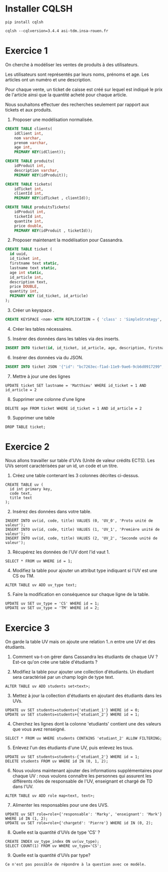 # Installer CQLSH

`pip install cqlsh`

`cqlsh --cqlversion=3.4.4 asi-tdm.insa-rouen.fr`

# Exercice 1

On cherche à modéliser les ventes de produits à des utilisateurs.

Les utilisateurs sont représentés par leurs noms, prénoms et age. Les articles ont un numéro et une description. 

Pour chaque vente, un ticket de caisse est créé sur lequel est indiqué le prix de l'article ainsi que la quantité acheté pour chaque article.

Nous souhaitons effectuer des recherches seulement par rapport aux tickets et aux produits.

1) Proposer une modélisation normalisée.
```sql
CREATE TABLE clients(
    idClient int,
    nom varchar,
    prenom varchar,
    age int,
    PRIMARY KEY(idClient));
```

```sql
CREATE TABLE produits(
    idProduit int,
    description varchar,
    PRIMARY KEY(idProduit));
```

```sql
CREATE TABLE tickets(
    idTicket int,
    clientId int,
    PRIMARY KEY(idTicket , clientId));
```

```sql
CREATE TABLE produitsTickets(
    idProduit int,
    ticketId int,
    quantite int,
    price double,
    PRIMARY KEY(idProduit , ticketId));
```

2) Proposer maintenant la modélisation pour Cassandra.
```sql
CREATE TABLE ticket (
  id uuid,
  id_ticket int,
  firstname text static,
  lastname text static,
  age int static,
  id_article int,
  description text,
  price DOUBLE,
  quantity int,
  PRIMARY KEY (id_ticket, id_article)
);
```

3) Créer un keyspace <nom>.
```sql
CREATE KEYSPACE <nom> WITH REPLICATION = { 'class' : 'SimpleStrategy', 'replication_factor' : 3 };
```

4) Créer les tables nécessaires.


5) Insérer des données dans les tables via des inserts.

```sql
INSERT INTO ticket(id, id_ticket, id_article, age, description, firstname, lastname, price, quantity) VALUES (uuid(), 1, 2, 25, 'coca', 'Marc', 'Mathieu', 2, 2);

```

6) Insérer des données via du JSON.

```sql
INSERT INTO ticket JSON '{"id": "bc7263ec-f1ad-11e9-9ae6-9cb6d0917299", "id_ticket": 5, "id_article": 1, "quantity": 5}'
```

7) Mettre à jour une des lignes

```cassandraql
UPDATE ticket SET lastname = 'Matthieu' WHERE id_ticket = 1 AND  id_article = 2
```

8) Supprimer une colonne d'une ligne

```cassandraql
DELETE age FROM ticket WHERE id_ticket = 1 AND id_article = 2
```

9) Supprimer une table

```cassandraql
DROP TABLE ticket;
```

# Exercice 2
Nous allons travailler sur table d'UVs (Unité de valeur crédits ECTS). Les UVs seront caractérisées par un id, un code et un titre.

1) Créez une table contenant les 3 colonnes décrites ci-dessus.
```cassandraql
CREATE TABLE uv (
  id int primary key,
  code text,
  title text
);
```

2) Insérez des données dans votre table.
```cassandraql
INSERT INTO uv(id, code, title) VALUES (0, 'UV_0', 'Proto unité de valeur');
INSERT INTO uv(id, code, title) VALUES (1, 'UV_1', 'Première unité de valeur');
INSERT INTO uv(id, code, title) VALUES (2, 'UV_2', 'Seconde unité de valeur');
```

3) Récupérez les données de l'UV dont l'id vaut 1.
```cassandraql
SELECT * FROM uv WHERE id = 1;
```

4) Modifiez la table pour ajouter un attribut type indiquant si l'UV est une CS ou TM.
```cassandraql
ALTER TABLE uv ADD uv_type text;
```

5) Faire la modification en conséquence sur chaque ligne de la table.
```cassandraql
UPDATE uv SET uv_type = 'CS' WHERE id = 1;
UPDATE uv SET uv_type = 'TM' WHERE id = 2;
```

# Exercice 3
On garde la table UV mais on ajoute une relation 1..n entre une UV et des étudiants.

1) Comment va-t-on gérer dans Cassandra les étudiants de chaque UV ?
 
Est-ce qu'on crée une table d'étudiants ?

2) Modifiez la table pour ajouter une collection d'étudiants. Un étudiant sera caractérisé par un champ login de type text.
```cassandraql
ALTER TABLE uv ADD students set<text>;
```
3) Mettez à jour la collection d'étudiants en ajoutant des étudiants dans les UVs.
```cassandraql
UPDATE uv SET students=students+{'etudiant_1'} WHERE id = 0;
UPDATE uv SET students=students+{'etudiant_2'} WHERE id = 1;
```
4) Cherchez les lignes dont la colonne 'etudiants' contient une des valeurs que vous avez renseigné.
```cassandraql
SELECT * FROM uv WHERE students CONTAINS 'etudiant_2' ALLOW FILTERING;
```

5) Enlevez l'un des étudiants d'une UV, puis enlevez les tous.
```cassandraql
UPDATE uv SET students=students-{'etudiant_2'} WHERE id = 1;
DELETE students FROM uv WHERE id IN (0, 1, 2);
```

6) Nous voulons maintenant ajouter des informations supplémentaires pour chaque UV : nous voulons connaître les personnes qui assurent les différents rôles de responsable de l'UV, enseignant et chargé de TD dans l'UV.
```cassandraql
ALTER TABLE uv ADD role map<text, text>;
```

7) Alimenter les responsables pour une des UVS.
```cassandraql
UPDATE uv SET role=role+{'responsable': 'Marky', 'enseignant': 'Mark'} WHERE id IN (1, 2);
UPDATE uv SET role=role+{'chargetd': 'Pierre'} WHERE id IN (0, 2);
```

8) Quelle est la quantité d'UVs de type 'CS' ?
```cassandraql
CREATE INDEX uv_type_index ON uv(uv_type);
SELECT COUNT(1) FROM uv WHERE uv_type='CS';
```

9) Quelle est la quantité d'UVs par type?
```cassandraql
Ce n'est pas possible de répondre à la question avec ce modèle.
```
